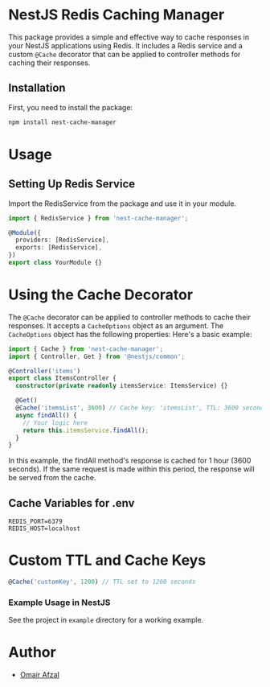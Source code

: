 # NestJS Redis Caching Manager

This package provides a simple and effective way to cache responses in your NestJS applications using Redis. It includes a Redis service and a custom `@Cache` decorator that can be applied to controller methods for caching their responses.

## Installation

First, you need to install the package:

```bash
npm install nest-cache-manager
```
# Usage
## Setting Up Redis Service
Import the RedisService from the package and use it in your module.

```typescript
import { RedisService } from 'nest-cache-manager';

@Module({
  providers: [RedisService],
  exports: [RedisService],
})
export class YourModule {}

```

# Using the Cache Decorator
The `@Cache` decorator can be applied to controller methods to cache their responses. It accepts a `CacheOptions` object as an argument. The `CacheOptions` object has the following properties:
Here's a basic example:

```typescript
import { Cache } from 'nest-cache-manager';
import { Controller, Get } from '@nestjs/common';

@Controller('items')
export class ItemsController {
  constructor(private readonly itemsService: ItemsService) {}

  @Get()
  @Cache('itemsList', 3600) // Cache key: 'itemsList', TTL: 3600 seconds
  async findAll() {
    // Your logic here
    return this.itemsService.findAll();
  }
}
```
In this example, the findAll method's response is cached for 1 hour (3600 seconds). If the same request is made within this period, the response will be served from the cache.

## Cache Variables for .env
```dotenv
REDIS_PORT=6379
REDIS_HOST=localhost
```

# Custom TTL and Cache Keys
```typescript
@Cache('customKey', 1200) // TTL set to 1200 seconds
```

### Example Usage in NestJS
See the project in `example` directory for a working example.

# Author
- [Omair Afzal](omair445@live.com)